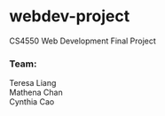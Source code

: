 # webdev-project
CS4550 Web Development Final Project

### Team:
Teresa Liang\
Mathena Chan\
Cynthia Cao
